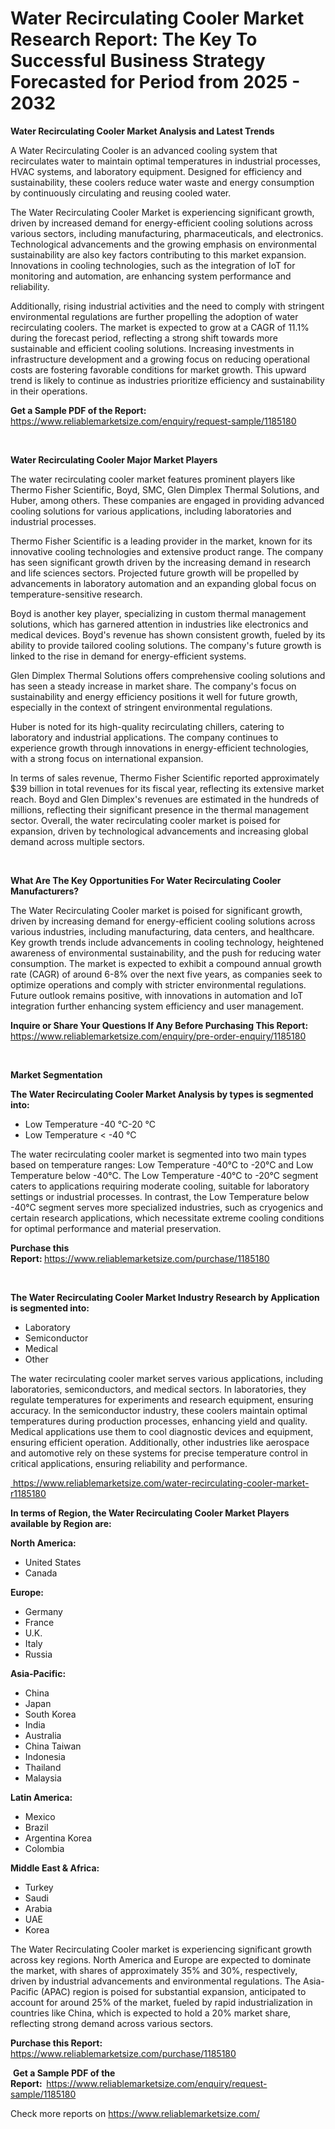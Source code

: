 <p><h1>Water Recirculating Cooler Market Research Report: The Key To Successful Business Strategy Forecasted for Period from 2025 - 2032</h1></p><p><strong>Water Recirculating Cooler Market Analysis and Latest Trends</strong></p>
<p><p>A Water Recirculating Cooler is an advanced cooling system that recirculates water to maintain optimal temperatures in industrial processes, HVAC systems, and laboratory equipment. Designed for efficiency and sustainability, these coolers reduce water waste and energy consumption by continuously circulating and reusing cooled water.</p><p>The Water Recirculating Cooler Market is experiencing significant growth, driven by increased demand for energy-efficient cooling solutions across various sectors, including manufacturing, pharmaceuticals, and electronics. Technological advancements and the growing emphasis on environmental sustainability are also key factors contributing to this market expansion. Innovations in cooling technologies, such as the integration of IoT for monitoring and automation, are enhancing system performance and reliability.</p><p>Additionally, rising industrial activities and the need to comply with stringent environmental regulations are further propelling the adoption of water recirculating coolers. The market is expected to grow at a CAGR of 11.1% during the forecast period, reflecting a strong shift towards more sustainable and efficient cooling solutions. Increasing investments in infrastructure development and a growing focus on reducing operational costs are fostering favorable conditions for market growth. This upward trend is likely to continue as industries prioritize efficiency and sustainability in their operations.</p></p>
<p><strong>Get a Sample PDF of the Report:&nbsp;</strong> <a href="https://www.reliablemarketsize.com/enquiry/request-sample/1185180?utm_campaign=3460&utm_medium=2&utm_source=Github&utm_content=ia&utm_term=28032025&utm_id=water-recirculating-cooler">https://www.reliablemarketsize.com/enquiry/request-sample/1185180</a></p>
<p>&nbsp;</p>
<p><strong>Water Recirculating Cooler Major Market Players</strong></p>
<p><p>The water recirculating cooler market features prominent players like Thermo Fisher Scientific, Boyd, SMC, Glen Dimplex Thermal Solutions, and Huber, among others. These companies are engaged in providing advanced cooling solutions for various applications, including laboratories and industrial processes.</p><p>Thermo Fisher Scientific is a leading provider in the market, known for its innovative cooling technologies and extensive product range. The company has seen significant growth driven by the increasing demand in research and life sciences sectors. Projected future growth will be propelled by advancements in laboratory automation and an expanding global focus on temperature-sensitive research.</p><p>Boyd is another key player, specializing in custom thermal management solutions, which has garnered attention in industries like electronics and medical devices. Boyd's revenue has shown consistent growth, fueled by its ability to provide tailored cooling solutions. The company's future growth is linked to the rise in demand for energy-efficient systems.</p><p>Glen Dimplex Thermal Solutions offers comprehensive cooling solutions and has seen a steady increase in market share. The company's focus on sustainability and energy efficiency positions it well for future growth, especially in the context of stringent environmental regulations.</p><p>Huber is noted for its high-quality recirculating chillers, catering to laboratory and industrial applications. The company continues to experience growth through innovations in energy-efficient technologies, with a strong focus on international expansion.</p><p>In terms of sales revenue, Thermo Fisher Scientific reported approximately $39 billion in total revenues for its fiscal year, reflecting its extensive market reach. Boyd and Glen Dimplex's revenues are estimated in the hundreds of millions, reflecting their significant presence in the thermal management sector. Overall, the water recirculating cooler market is poised for expansion, driven by technological advancements and increasing global demand across multiple sectors.</p></p>
<p>&nbsp;</p>
<p><strong>What Are The Key Opportunities For Water Recirculating Cooler Manufacturers?</strong></p>
<p><p>The Water Recirculating Cooler market is poised for significant growth, driven by increasing demand for energy-efficient cooling solutions across various industries, including manufacturing, data centers, and healthcare. Key growth trends include advancements in cooling technology, heightened awareness of environmental sustainability, and the push for reducing water consumption. The market is expected to exhibit a compound annual growth rate (CAGR) of around 6-8% over the next five years, as companies seek to optimize operations and comply with stricter environmental regulations. Future outlook remains positive, with innovations in automation and IoT integration further enhancing system efficiency and user management.</p></p>
<p><strong>Inquire or Share Your Questions If Any Before Purchasing This Report:</strong> <a href="https://www.reliablemarketsize.com/enquiry/pre-order-enquiry/1185180?utm_campaign=3460&utm_medium=2&utm_source=Github&utm_content=ia&utm_term=28032025&utm_id=water-recirculating-cooler">https://www.reliablemarketsize.com/enquiry/pre-order-enquiry/1185180</a></p>
<p>&nbsp;</p>
<p><strong>Market Segmentation</strong></p>
<p><strong>The Water Recirculating Cooler Market Analysis by types is segmented into:</strong></p>
<p><ul><li>Low Temperature -40 °C-20 °C</li><li>Low Temperature < -40 °C</li></ul></p>
<p><p>The water recirculating cooler market is segmented into two main types based on temperature ranges: Low Temperature -40°C to -20°C and Low Temperature below -40°C. The Low Temperature -40°C to -20°C segment caters to applications requiring moderate cooling, suitable for laboratory settings or industrial processes. In contrast, the Low Temperature below -40°C segment serves more specialized industries, such as cryogenics and certain research applications, which necessitate extreme cooling conditions for optimal performance and material preservation.</p></p>
<p><strong>Purchase this Report:&nbsp;</strong><a href="https://www.reliablemarketsize.com/purchase/1185180?utm_campaign=3460&utm_medium=2&utm_source=Github&utm_content=ia&utm_term=28032025&utm_id=water-recirculating-cooler">https://www.reliablemarketsize.com/purchase/1185180</a></p>
<p>&nbsp;</p>
<p><strong>The Water Recirculating Cooler Market Industry Research by Application is segmented into:</strong></p>
<p><ul><li>Laboratory</li><li>Semiconductor</li><li>Medical</li><li>Other</li></ul></p>
<p><p>The water recirculating cooler market serves various applications, including laboratories, semiconductors, and medical sectors. In laboratories, they regulate temperatures for experiments and research equipment, ensuring accuracy. In the semiconductor industry, these coolers maintain optimal temperatures during production processes, enhancing yield and quality. Medical applications use them to cool diagnostic devices and equipment, ensuring efficient operation. Additionally, other industries like aerospace and automotive rely on these systems for precise temperature control in critical applications, ensuring reliability and performance.</p></p>
<p><a href="https://www.reliablemarketsize.com/water-recirculating-cooler-market-r1185180?utm_campaign=3460&utm_medium=2&utm_source=Github&utm_content=ia&utm_term=28032025&utm_id=water-recirculating-cooler">&nbsp;https://www.reliablemarketsize.com/water-recirculating-cooler-market-r1185180</a></p>
<p><strong>In terms of Region, the Water Recirculating Cooler Market Players available by Region are:</strong></p>
<p>
    <p> <strong> North America: </strong>
        <ul>
            <li>United States</li>
            <li>Canada</li>
        </ul>
        </p> 
    <p> <strong> Europe: </strong>
        <ul>
            <li>Germany</li>
            <li>France</li>
            <li>U.K.</li>
            <li>Italy</li>
            <li>Russia</li>
        </ul>
        </p> 
    <p> <strong> Asia-Pacific: </strong>
        <ul>
            <li>China</li>
            <li>Japan</li>
            <li>South Korea</li>
            <li>India</li>
            <li>Australia</li>
            <li>China Taiwan</li>
            <li>Indonesia</li>
            <li>Thailand</li>
            <li>Malaysia</li>
        </ul>
        </p> 
    <p> <strong> Latin America: </strong>
        <ul>
            <li>Mexico</li>
            <li>Brazil</li>
            <li>Argentina Korea</li>
            <li>Colombia</li>
        </ul>
        </p> 
    <p> <strong> Middle East & Africa: </strong>
        <ul>
            <li>Turkey</li>
            <li>Saudi</li>
            <li>Arabia</li>
            <li>UAE</li>
            <li>Korea</li>
        </ul>
    </p>
    </p>
<p><p>The Water Recirculating Cooler market is experiencing significant growth across key regions. North America and Europe are expected to dominate the market, with shares of approximately 35% and 30%, respectively, driven by industrial advancements and environmental regulations. The Asia-Pacific (APAC) region is poised for substantial expansion, anticipated to account for around 25% of the market, fueled by rapid industrialization in countries like China, which is expected to hold a 20% market share, reflecting strong demand across various sectors.</p></p>
<p><strong>Purchase this Report: </strong><a href="https://www.reliablemarketsize.com/purchase/1185180?utm_campaign=3460&utm_medium=2&utm_source=Github&utm_content=ia&utm_term=28032025&utm_id=water-recirculating-cooler">https://www.reliablemarketsize.com/purchase/1185180</a></p>
<p>&nbsp;<strong>Get a Sample PDF of the Report:&nbsp;&nbsp;</strong><a href="https://www.reliablemarketsize.com/enquiry/request-sample/1185180?utm_campaign=3460&utm_medium=2&utm_source=Github&utm_content=ia&utm_term=28032025&utm_id=water-recirculating-cooler">https://www.reliablemarketsize.com/enquiry/request-sample/1185180</a></p>
<p><strong></strong></p>
<p>Check more reports on <a href="https://www.reliablemarketsize.com/?utm_campaign=3460&utm_medium=2&utm_source=Github&utm_content=ia&utm_term=28032025&utm_id=water-recirculating-cooler">https://www.reliablemarketsize.com/</a></p>